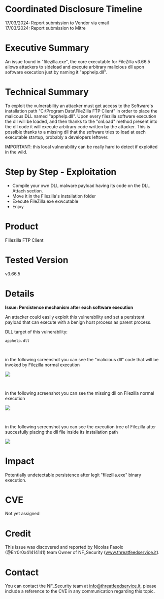 # Coordinated Disclosure Timeline
17/03/2024: Report submission to Vendor via email<br>
17/03/2024: Report submission to Mitre<br>


# Executive Summary
An issue found in "filezilla.exe", the core executable for FileZilla v3.66.5 allows attackers to sideload and execute arbitrary malicious dll upon software execution just by naming it "apphelp.dll".

# Technical Summary
To exploit the vulnerability an attacker must get access to the Software's installation path "C:\Program Data\FileZilla FTP Client\" in order to place the malicous DLL named "apphelp.dll".
Upon every filezilla software execution the dll will be loaded, and then thanks to the "onLoad" method present into the dll code it will execute arbitrary code written by the attacker.
This is possible thanks to a missing dll that the software tries to load at each executable startup, probably a developers leftover.

IMPORTANT: this local vulnerability can be really hard to detect if exploited in the wild.

# Step by Step - Exploitation
- Compile your own DLL malware payload having its code on the DLL Attach section.
- Move it in the Filezilla's installation folder
- Execute FileZilla.exe exwcutable
- Enjoy

# Product
Fiilezilla FTP Client

# Tested Version
v3.66.5

# Details
<b> Issue: Persistence mechanism after each software execution </b>

An attacker could easily exploit this vulnerability and set a persistent payload that can execute with a benign host process as parent process.
<br>

DLL target of this vulnerability:

```
apphelp.dll
```

<br>

in the following screenshot you can see the "malicious dll" code that will be invoked by Filezilla normal execution
<br>

![](https://i.imgur.com/FpFVQtM.jpg)

<br>

in the following screenshot you can see the missing dll on Filezilla normal execution
<br>

![](https://i.imgur.com/S6KLFjD.png)

<br>

in the following screenshot you can see the execution tree of Filezilla after succesfully placing the dll file inside its installation path
<br>

![](https://i.imgur.com/KwpNPZN.png)


# Impact
Potentially undetectable persistence after legit "filezilla.exe" binary execution.

# CVE
Not yet assigned

# Credit
This issue was discovered and reported by Nicolas Fasolo (@Err0r0x41414141) team Owner of NF_Security (www.threatfeedservice.it).

# Contact
You can contact the NF_Security team at info@threatfeedservice.it, please include a reference to the CVE in any communication regarding this topic.
